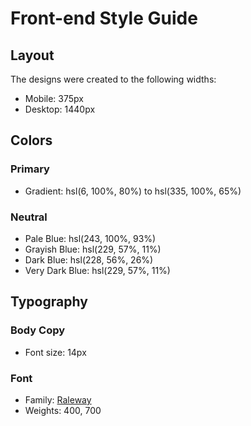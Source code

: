 # Front-end Style Guide

## Layout

The designs were created to the following widths:

- Mobile: 375px
- Desktop: 1440px

## Colors

### Primary

- Gradient: hsl(6, 100%, 80%) to hsl(335, 100%, 65%)

### Neutral

- Pale Blue: hsl(243, 100%, 93%)
- Grayish Blue: hsl(229, 57%, 11%)
- Dark Blue: hsl(228, 56%, 26%)
- Very Dark Blue: hsl(229, 57%, 11%)

## Typography

### Body Copy

- Font size: 14px

### Font

- Family: [Raleway](https://fonts.google.com/specimen/Raleway)
- Weights: 400, 700
